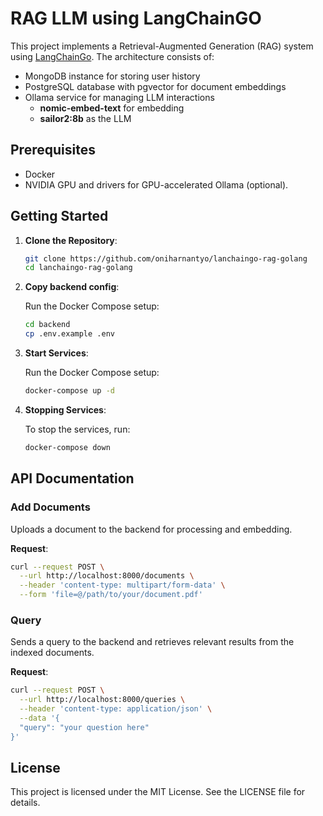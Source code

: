 # RAG LLM using LangChainGO

This project implements a Retrieval-Augmented Generation (RAG) system using [LangChainGo](https://github.com/tmc/langchaingo). The architecture consists of: 
- MongoDB instance for storing user history
- PostgreSQL database with pgvector for document embeddings
- Ollama service for managing LLM interactions
  - **nomic-embed-text** for embedding
  - **sailor2:8b** as the LLM

## Prerequisites
- Docker
- NVIDIA GPU and drivers for GPU-accelerated Ollama (optional).

## Getting Started
1. **Clone the Repository**:
   ```bash
   git clone https://github.com/oniharnantyo/lanchaingo-rag-golang
   cd lanchaingo-rag-golang
   ```
2. **Copy backend config**:

   Run the Docker Compose setup:
   ```bash
   cd backend
   cp .env.example .env
   ```

3. **Start Services**:

   Run the Docker Compose setup:
   ```bash
   docker-compose up -d
   ```

4. **Stopping Services**:

   To stop the services, run:
   ```bash
   docker-compose down
   ```

## API Documentation

### Add Documents
Uploads a document to the backend for processing and embedding.

**Request**:
```bash
curl --request POST \
  --url http://localhost:8000/documents \
  --header 'content-type: multipart/form-data' \
  --form 'file=@/path/to/your/document.pdf'
```

### Query
Sends a query to the backend and retrieves relevant results from the indexed documents.

**Request**:
```bash
curl --request POST \
  --url http://localhost:8000/queries \
  --header 'content-type: application/json' \
  --data '{
  "query": "your question here"
}'
```

## License
This project is licensed under the MIT License. See the LICENSE file for details.